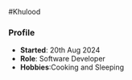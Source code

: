 #Khulood
### Profile
- **Started**: 20th Aug 2024
- **Role**: Software Developer
- **Hobbies**:Cooking and Sleeping
